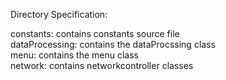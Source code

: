 Directory Specification:  


constants:            contains constants source file <br />
dataProcessing:       contains the dataProcssing class <br /> 
menu:                 contains the menu class <br />
network:              contains networkcontroller classes <br />
